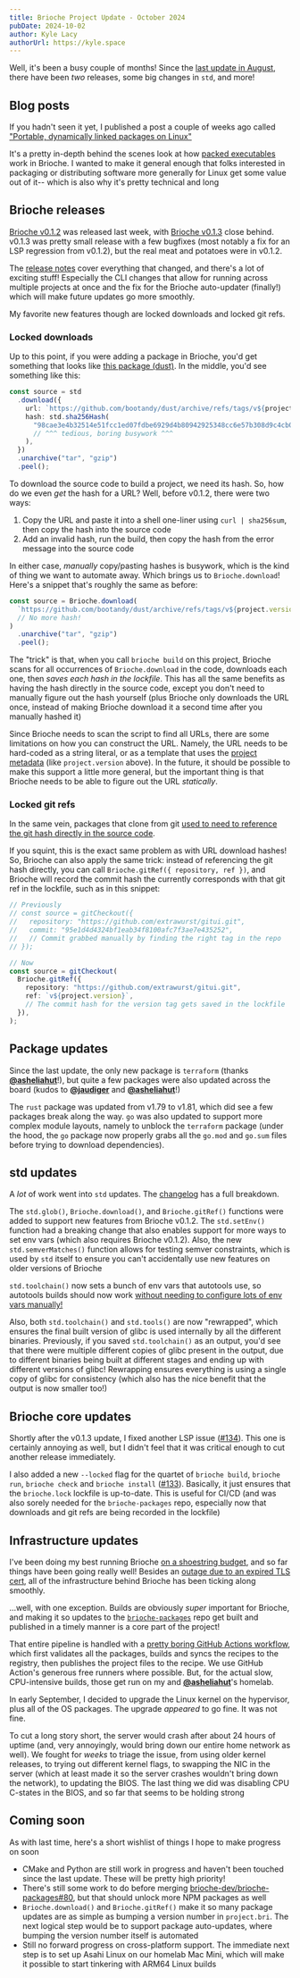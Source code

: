 ```yaml
---
title: Brioche Project Update - October 2024
pubDate: 2024-10-02
author: Kyle Lacy
authorUrl: https://kyle.space
---
```


Well, it's been a busy couple of months! Since the [last update in August](/blog/project-update-2024-08), there have been _two_ releases, some big changes in `std`, and more!

## Blog posts

If you hadn't seen it yet, I published a post a couple of weeks ago called ["Portable, dynamically linked packages on Linux"](/blog/portable-dynamically-linked-packages-on-linux)

It's a pretty in-depth behind the scenes look at how [packed executables](/docs/how-it-works/packed-executables) work in Brioche. I wanted to make it general enough that folks interested in packaging or distributing software more generally for Linux get some value out of it-- which is also why it's pretty technical and long

## Brioche releases

[Brioche v0.1.2](https://github.com/brioche-dev/brioche/releases/tag/v0.1.2) was released last week, with [Brioche v0.1.3](https://github.com/brioche-dev/brioche/releases/tag/v0.1.3) close behind. v0.1.3 was pretty small release with a few bugfixes (most notably a fix for an LSP regression from v0.1.2), but the real meat and potatoes were in v0.1.2.

The [release notes](https://github.com/brioche-dev/brioche/releases/tag/v0.1.2) cover everything that changed, and there's a lot of exciting stuff! Especially the CLI changes that allow for running across multiple projects at once and the fix for the Brioche auto-updater (finally!) which will make future updates go more smoothly.

My favorite new features though are locked downloads and locked git refs.

### Locked downloads

Up to this point, if you were adding a package in Brioche, you'd get something that looks like [this package (dust)](https://github.com/brioche-dev/brioche-packages/blob/79f173c68d3e2db6b51f70ad6cc246706df659dc/packages/dust/project.bri). In the middle, you'd see something like this:

```typescript
const source = std
  .download({
    url: `https://github.com/bootandy/dust/archive/refs/tags/v${project.version}.tar.gz`,
    hash: std.sha256Hash(
      "98cae3e4b32514e51fcc1ed07fdbe6929d4b80942925348cc6e57b308d9c4cb0",
      // ^^^ tedious, boring busywork ^^^
    ),
  })
  .unarchive("tar", "gzip")
  .peel();
```

To download the source code to build a project, we need its hash. So, how do we even _get_ the hash for a URL? Well, before v0.1.2, there were two ways:

1. Copy the URL and paste it into a shell one-liner using `curl | sha256sum`, then copy the hash into the source code
2. Add an invalid hash, run the build, then copy the hash from the error message into the source code

In either case, _manually_ copy/pasting hashes is busywork, which is the kind of thing we want to automate away. Which brings us to `Brioche.download`! Here's a snippet that's roughly the same as before:

```typescript
const source = Brioche.download(
  `https://github.com/bootandy/dust/archive/refs/tags/v${project.version}.tar.gz`,
  // No more hash!
)
  .unarchive("tar", "gzip")
  .peel();
```

The "trick" is that, when you call `brioche build` on this project, Brioche scans for all occurrences of `Brioche.download` in the code, downloads each one, then _saves each hash in the lockfile_. This has all the same benefits as having the hash directly in the source code, except you don't need to manually figure out the hash yourself (plus Brioche only downloads the URL once, instead of making Brioche download it a second time after you manually hashed it)

Since Brioche needs to scan the script to find all URLs, there are some limitations on how you can construct the URL. Namely, the URL needs to be hard-coded as a string literal, or as a template that uses the [project metadata](/docs/core-concepts/projects/#project-metadata) (like `project.version` above). In the future, it should be possible to make this support a little more general, but the important thing is that Brioche needs to be able to figure out the URL _statically_.

### Locked git refs

In the same vein, packages that clone from git [used to need to reference the git hash directly in the source code](https://github.com/brioche-dev/brioche-packages/blob/79f173c68d3e2db6b51f70ad6cc246706df659dc/packages/gitui/project.bri).

If you squint, this is the exact same problem as with URL download hashes! So, Brioche can also apply the same trick: instead of referencing the git hash directly, you can call `Brioche.gitRef({ repository, ref })`, and Brioche will record the commit hash the currently corresponds with that git ref in the lockfile, such as in this snippet:

```typescript
// Previously
// const source = gitCheckout({
//   repository: "https://github.com/extrawurst/gitui.git",
//   commit: "95e1d4d4324bf1eab34f8100afc7f3ae7e435252",
//   // Commit grabbed manually by finding the right tag in the repo
// });

// Now
const source = gitCheckout(
  Brioche.gitRef({
    repository: "https://github.com/extrawurst/gitui.git",
    ref: `v${project.version}`,
    // The commit hash for the version tag gets saved in the lockfile
  }),
);
```

## Package updates

Since the last update, the only new package is `terraform` (thanks [**@asheliahut**](https://github.com/asheliahut)!), but quite a few packages were also updated across the board (kudos to [**@jaudiger**](https://github.com/jaudiger) and [**@asheliahut**](https://github.com/asheliahut)!)

The `rust` package was updated from v1.79 to v1.81, which did see a few packages break along the way. `go` was also updated to support more complex module layouts, namely to unblock the `terraform` package (under the hood, the `go` package now properly grabs all the `go.mod` and `go.sum` files before trying to download dependencies).

## std updates

A _lot_ of work went into `std` updates. The [changelog](https://github.com/brioche-dev/brioche-packages/blob/e70bd2a3525e6b7b3603cd3aa9a3e047d59d8b4f/packages/std/CHANGELOG.md#2024-10-04) has a full breakdown.

The `std.glob()`, `Brioche.download()`, and `Brioche.gitRef()` functions were added to support new features from Brioche v0.1.2. The `std.setEnv()` function had a breaking change that also enables support for more ways to set env vars (which also requires Brioche v0.1.2). Also, the new `std.semverMatches()` function allows for testing semver constraints, which is used by `std` itself to ensure you can't accidentally use new features on older versions of Brioche

`std.toolchain()` now sets a bunch of env vars that autotools use, so autotools builds should now work [without needing to configure lots of env vars manually!](https://github.com/brioche-dev/brioche-packages/pull/110/files#diff-caf738b3d91954f00137e92a4503a1fb820a9faa08722f37f64a4b7f1689b2bc)

Also, both `std.toolchain()` and `std.tools()` are now "rewrapped", which ensures the final built version of glibc is used internally by all the different binaries. Previously, if you saved `std.toolchain()` as an output, you'd see that there were multiple different copies of glibc present in the output, due to different binaries being built at different stages and ending up with different versions of glibc! Rewrapping ensures everything is using a single copy of glibc for consistency (which also has the nice benefit that the output is now smaller too!)

## Brioche core updates

Shortly after the v0.1.3 update, I fixed another LSP issue ([#134](https://github.com/brioche-dev/brioche/pull/134)). This one is certainly annoying as well, but I didn't feel that it was critical enough to cut another release immediately.

I also added a new `--locked` flag for the quartet of `brioche build`, `brioche run`, `brioche check` and `brioche install` ([#133](https://github.com/brioche-dev/brioche/pull/133)). Basically, it just ensures that the `brioche.lock` lockfile is up-to-date. This is useful for CI/CD (and was also sorely needed for the `brioche-packages` repo, especially now that downloads and git refs are being recorded in the lockfile)

## Infrastructure updates

I've been doing my best running Brioche [on a shoestring budget](https://brioche.zulipchat.com/#narrow/stream/440653-general/topic/Storage.20size.20information/near/459742418), and so far things have been going really well! Besides an [outage due to an expired TLS cert](https://community.fly.io/t/tls-handshake-failing-on-fly-io-app/21923/3), all of the infrastructure behind Brioche has been ticking along smoothly.

...well, with one exception. Builds are obviously _super_ important for Brioche, and making it so updates to the [`brioche-packages`](https://github.com/brioche-dev/brioche-packages) repo get built and published in a timely manner is a core part of the project!

That entire pipeline is handled with a [pretty boring GitHub Actions workflow](https://github.com/brioche-dev/brioche-packages/blob/fe61cd9719c661267dc843548899df37b0b49cef/.github/workflows/ci.yml), which first validates all the packages, builds and syncs the recipes to the registry, then publishes the project files to the recipe. We use GitHub Action's generous free runners where possible. But, for the actual slow, CPU-intensive builds, those get run on my and [**@asheliahut**](https://github.com/asheliahut)'s homelab.

In early September, I decided to upgrade the Linux kernel on the hypervisor, plus all of the OS packages. The upgrade _appeared_ to go fine. It was not fine.

To cut a long story short, the server would crash after about 24 hours of uptime (and, very annoyingly, would bring down our entire home network as well). We fought for _weeks_ to triage the issue, from using older kernel releases, to trying out different kernel flags, to swapping the NIC in the server (which at least made it so the server crashes wouldn't bring down the network), to updating the BIOS. The last thing we did was disabling CPU C-states in the BIOS, and so far that seems to be holding strong

## Coming soon

As with last time, here's a short wishlist of things I hope to make progress on soon

- CMake and Python are still work in progress and haven't been touched since the last update. These will be pretty high priority!
- There's still some work to do before merging [brioche-dev/brioche-packages#80](https://github.com/brioche-dev/brioche-packages/pull/80), but that should unlock more NPM packages as well
- `Brioche.download()` and `Brioche.gitRef()` make it so many package updates are as simple as bumping a version number in `project.bri`. The next logical step would be to support package auto-updates, where bumping the version number itself is automated
- Still no forward progress on cross-platform support. The immediate next step is to set up Asahi Linux on our homelab Mac Mini, which will make it possible to start tinkering with ARM64 Linux builds
